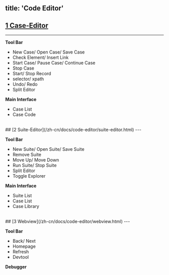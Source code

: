 title: 'Code Editor'
---

## [1 Case-Editor](/zh-cn/docs/code-editor/case-editor.html)
---

**Tool Bar**

- New Case/ Open Case/ Save Case
- Check Element/ Insert Link
- Start Case/ Pause Case/ Continue Case
- Stop Case
- Start/ Stop Record
- selector/ xpath
- Undo/ Redo
- Split Editor

**Main Interface**

- Case List
- Case Code

<br/>
## [2 Suite-Editor](/zh-cn/docs/code-editor/suite-editor.html)
---

**Tool Bar**

- New Suite/ Open Suite/ Save Suite
- Remove Suite
- Move Up/ Move Down
- Run Suite/ Stop Suite
- Split Editor
- Toggle Explorer

**Main Interface**

- Suite List
- Case List
- Case Library

<br/>
## [3 Webview](/zh-cn/docs/code-editor/webview.html)
---

**Tool Bar**

- Back/ Next
- Homepage
- Refresh
- Devtool

**Debugger**